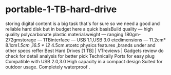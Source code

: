 # portable-1-TB-hard-drive
storing digital content is a big task that's for sure so we need a good and reliable hard disk but in budget here a quick basisBuild quality — high quality polycarbonate plastic material.weight — ranging 180gm-272gmstorage — 1TBinterface — USB 1.1,USB 3.0 etcdimensions — 11.2cm* 8.1cm*1.5cm ,16.5 * 12* 4.5cm.etcetc physics features ,brands under and other specs reffer Best Hard Drives [1 TB] | VTreviews | Gadgets review do check for detail analysis for better pick  Technically  Ports for easy plug Compatible with USB 2.0,3.0 High capacity in a compact design Suited for outdoor usage. Completely waterproof .  
